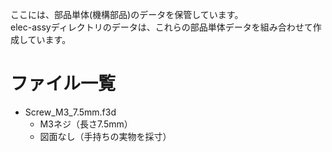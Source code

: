 ここには、部品単体(機構部品)のデータを保管しています。  
elec-assyディレクトリのデータは、これらの部品単体データを組み合わせて作成しています。  
  
# ファイル一覧
 - Screw_M3_7.5mm.f3d
   - M3ネジ（長さ7.5mm）
   - 図面なし（手持ちの実物を採寸）




